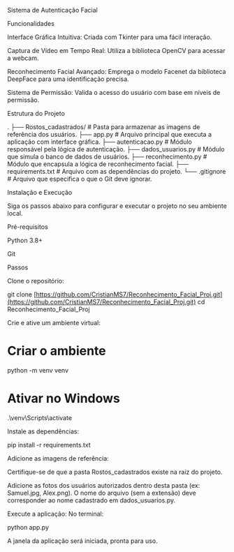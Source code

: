Sistema de Autenticação Facial


 Funcionalidades

Interface Gráfica Intuitiva: Criada com Tkinter para uma fácil interação.

Captura de Vídeo em Tempo Real: Utiliza a biblioteca OpenCV para acessar a webcam.

Reconhecimento Facial Avançado: Emprega o modelo Facenet da biblioteca DeepFace para uma identificação precisa.



Sistema de Permissão: Valida o acesso do usuário com base em níveis de permissão.

Estrutura do Projeto

.
├── Rostos_cadastrados/      # Pasta para armazenar as imagens de referência dos usuários.
├── app.py                   # Arquivo principal que executa a aplicação com interface gráfica.
├── autenticacao.py          # Módulo responsável pela lógica de autenticação.
├── dados_usuarios.py        # Módulo que simula o banco de dados de usuários.
├── reconhecimento.py        # Módulo que encapsula a lógica de reconhecimento facial.
├── requirements.txt         # Arquivo com as dependências do projeto.
└── .gitignore               # Arquivo que especifica o que o Git deve ignorar.


 Instalação e Execução

Siga os passos abaixo para configurar e executar o projeto no seu ambiente local.

Pré-requisitos

Python 3.8+

Git

Passos

Clone o repositório:

git clone [https://github.com/CristianMS7/Reconhecimento_Facial_Proj.git](https://github.com/CristianMS7/Reconhecimento_Facial_Proj.git)
cd Reconhecimento_Facial_Proj


Crie e ative um ambiente virtual:

# Criar o ambiente
python -m venv venv

# Ativar no Windows
.\venv\Scripts\activate




Instale as dependências:

pip install -r requirements.txt


Adicione as imagens de referência:

Certifique-se de que a pasta Rostos_cadastrados existe na raiz do projeto.

Adicione as fotos dos usuários autorizados dentro desta pasta (ex: Samuel.jpg, Alex.png). O nome do arquivo (sem a extensão) deve corresponder ao nome cadastrado em dados_usuarios.py.

Execute a aplicação:
No terminal:

python app.py


A janela da aplicação será iniciada, pronta para uso.